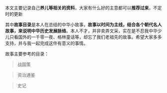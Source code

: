 本文主要记录自己**养儿等相关的资料**，大家有什么好的主意都可以**推荐过来**，不定时的更新

其中**故事目录**是本人在总结的中华小故事，**故事以时间为主线，结合各个朝代名人故事，来说明中华历史发展脉络**。本人不才，并非卖弄文采，实在是不忍我中华少儿只看国外的一千零一夜、格林童话等，却忘了我们老祖先的故事。希望大家多多支持，并与我一起完成这件有意义的事情。

故事主要参考的目录：

> 战国策

> 资治通鉴

> 史记 